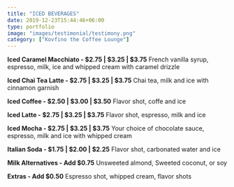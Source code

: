 ```yaml
---
title: "ICED BEVERAGES"
date: 2019-12-23T15:44:46+06:00
type: portfolio
image: "images/testimonial/testimony.png"
category: ["Kovfino the Coffee Lounge"]
---
```


**Iced Caramel Macchiato - $2.75 | $3.25 | $3.75**
French vanilla syrup, espresso, milk, ice and whipped cream with caramel drizzle

**Iced Chai Tea Latte - $2.75 | $3.25 | $3.75**
Chai tea, milk and ice with cinnamon garnish

**Iced Coffee - $2.50 | $3.00 | $3.50**
Flavor shot, coffe and ice

**Iced Latte - $2.75 | $3.25 | $3.75**
Flavor shot, espresso, milk and ice

**Iced Mocha - $2.75 | $3.25 | $3.75**
Your choice of chocolate sauce, espresso, milk and ice with whipped cream

**Italian Soda - $1.75 | $2.00 | $2.25**
Flavor shot, carbonated water and ice

**Milk Alternatives - Add $0.75**
Unsweeted almond, Sweeted coconut, or soy

**Extras - Add $0.50**
Espresso shot, whipped cream, flavor shots